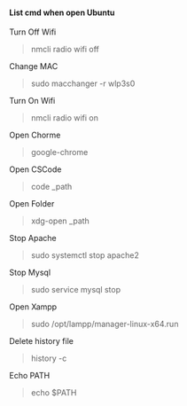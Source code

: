 #### List cmd when open Ubuntu 
Turn Off Wifi
> nmcli radio wifi off

Change MAC
> sudo macchanger -r wlp3s0

Turn On Wifi 
> nmcli radio wifi on

Open Chorme 
> google-chrome

Open CSCode
> code _path

Open Folder
> xdg-open _path

Stop Apache
> sudo systemctl stop apache2

Stop Mysql
> sudo service mysql stop

Open Xampp
> sudo /opt/lampp/manager-linux-x64.run

Delete history file 
> history -c 


Echo PATH
> echo $PATH